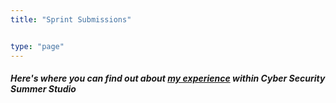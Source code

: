 ```yaml
---
title: "Sprint Submissions"


type: "page"
---
```


##### Here's where you can find out about [my experience](/post) within Cyber Security Summer Studio
